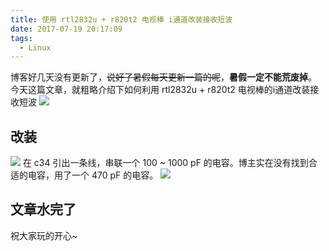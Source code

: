 ```yaml
---
title: 使用 rtl2832u + r820t2 电视棒 i通道改装接收短波
date: 2017-07-19 20:17:09
tags:
  - Linux
---
```

博客好几天没有更新了，~~说好了暑假每天更新一篇的呢~~，**暑假一定不能荒废掉**。
今天这篇文章，就粗略介绍下如何利用 rtl2832u + r820t2 电视棒的i通道改装接收短波
  ![](https://yiyangwang.us/2017-07-19/rtlsdr-i-branch/0.jpg)
<!-- more -->

## 改装

  ![](https://yiyangwang.us/2017-07-19/rtlsdr-i-branch/1.jpg)
在 c34 引出一条线，串联一个 100 ~ 1000 pF 的电容。博主实在没有找到合适的电容，用了一个 470 pF 的电容。
  ![](https://yiyangwang.us/2017-07-19/rtlsdr-i-branch/2.jpg)

## 文章水完了
祝大家玩的开心~